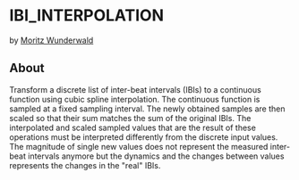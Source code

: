 # IBI_INTERPOLATION

by [Moritz Wunderwald](mailto:code@moritzwunderwald.de)

## About

Transform a discrete list of inter-beat intervals (IBIs) to a continuous function using cubic spline interpolation. The continuous function is sampled at a fixed sampling interval. The newly obtained samples are then scaled so that their sum matches the sum of the original IBIs.
The interpolated and scaled sampled values that are the result of these operations must be interpreted differently from the discrete input values. The magnitude of single new values does not represent the measured inter-beat intervals anymore but the dynamics and the changes between values represents the changes in the "real" IBIs.